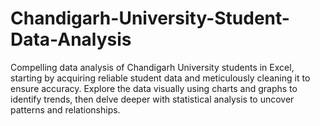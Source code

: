 # Chandigarh-University-Student-Data-Analysis
Compelling data analysis of Chandigarh University students in Excel, starting by acquiring reliable student data and meticulously cleaning it to ensure accuracy.  Explore the data visually using charts and graphs to identify trends, then delve deeper with statistical analysis to uncover patterns and relationships.  
